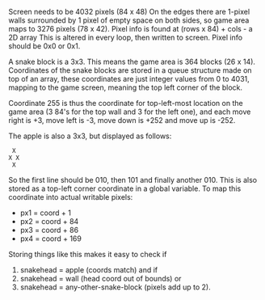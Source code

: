 Screen needs to be 4032 pixels (84 x 48)
On the edges there are 1-pixel walls surrounded by 1 pixel of empty space on both sides, so game area maps to 3276 pixels (78 x 42).
Pixel info is found at (rows x 84) + cols - a 2D array
This is altered in every loop, then written to screen.
Pixel info should be 0x0 or 0x1.

A snake block is a 3x3. This means the game area is 364 blocks (26 x 14).
Coordinates of the snake blocks are stored in a queue structure made on top of an array, these coordinates are just integer values from 0 to 4031, mapping to the game screen, meaning the top left corner of the block.

Coordinate 255 is thus the coordinate for top-left-most location on the game area (3 84's for the top wall and 3 for the left one), and each move right is +3, move left is -3, move down is +252 and move up is -252.

The apple is also a 3x3, but displayed as follows:
```
 X
X X
 X
```
So the first line should be 010, then 101 and finally another 010.
This is also stored as a top-left corner coordinate in a global variable. To map this coordinate into actual writable pixels:
- px1 = coord + 1
- px2 = coord + 84
- px3 = coord + 86
- px4 = coord + 169


Storing things like this makes it easy to check if
1) snakehead = apple (coords match) and if
2) snakehead = wall (head coord out of bounds) or
3) snakehead = any-other-snake-block (pixels add up to 2).
